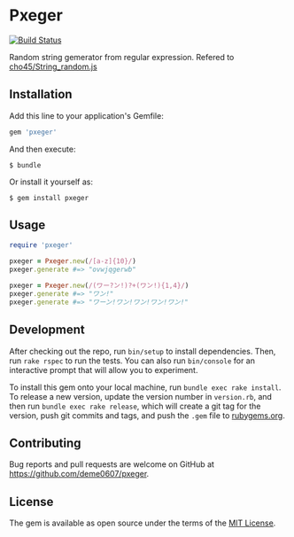 # Pxeger
[![Build Status](https://travis-ci.org/deme0607/pxeger.svg?branch=master)](https://travis-ci.org/deme0607/pxeger)

Random string gemerator from regular expression.
Refered to [cho45/String_random.js](https://github.com/cho45/String_random.js)

## Installation

Add this line to your application's Gemfile:

```ruby
gem 'pxeger'
```

And then execute:

    $ bundle

Or install it yourself as:

    $ gem install pxeger

## Usage

```ruby
require 'pxeger'

pxeger = Pxeger.new(/[a-z]{10}/)
pxeger.generate #=> "ovwjqgerwb"

pxeger = Pxeger.new(/(ワー?ン!)?+(ワン!){1,4}/)
pxeger.generate #=> "ワン!"
pxeger.generate #=> "ワーン!ワン!ワン!ワン!ワン!"
```

## Development

After checking out the repo, run `bin/setup` to install dependencies. Then, run `rake rspec` to run the tests. You can also run `bin/console` for an interactive prompt that will allow you to experiment.

To install this gem onto your local machine, run `bundle exec rake install`. To release a new version, update the version number in `version.rb`, and then run `bundle exec rake release`, which will create a git tag for the version, push git commits and tags, and push the `.gem` file to [rubygems.org](https://rubygems.org).

## Contributing

Bug reports and pull requests are welcome on GitHub at https://github.com/deme0607/pxeger.


## License

The gem is available as open source under the terms of the [MIT License](http://opensource.org/licenses/MIT).
